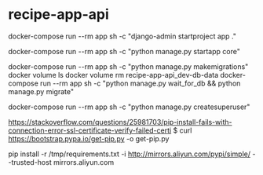 # recipe-app-api


docker-compose run --rm app sh -c "django-admin startproject app ."

docker-compose run --rm app sh -c "python manage.py startapp core"

docker-compose run --rm app sh -c "python manage.py makemigrations"
docker volume ls
docker volume rm recipe-app-api_dev-db-data
docker-compose run --rm app sh -c "python manage.py wait_for_db && python manage.py migrate"

docker-compose run --rm app sh -c "python manage.py createsuperuser"


https://stackoverflow.com/questions/25981703/pip-install-fails-with-connection-error-ssl-certificate-verify-failed-certi
$ curl https://bootstrap.pypa.io/get-pip.py -o get-pip.py

pip install -r /tmp/requirements.txt -i http://mirrors.aliyun.com/pypi/simple/ --trusted-host mirrors.aliyun.com